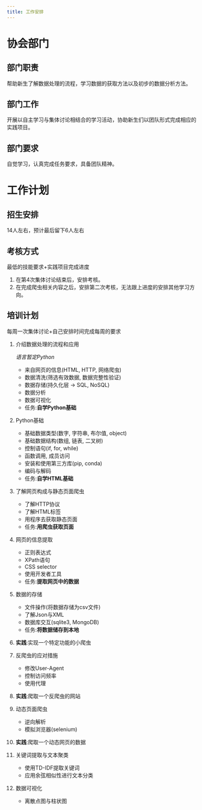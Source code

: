 ```yaml
---
title: 工作安排
---
```

# 协会部门

## 部门职责

帮助新生了解数据处理的流程，学习数据的获取方法以及初步的数据分析方法。

## 部门工作

开展以自主学习与集体讨论相结合的学习活动，协助新生们以团队形式完成相应的实践项目。

## 部门要求

自觉学习，认真完成任务要求，具备团队精神。


# 工作计划

## 招生安排
14人左右，预计最后留下6人左右

## 考核方式
最低的技能要求+实践项目完成进度
1. 在第4次集体讨论结束后，安排考核。
2. 在完成爬虫相关内容之后，安排第二次考核，无法跟上进度的安排其他学习方向。

## 培训计划
每周一次集体讨论+自己安排时间完成每周的要求

1. 介绍数据处理的流程和应用
    
    _语言暂定Python_
    * 来自网页的信息(HTML, HTTP, 网络爬虫)
    * 数据清洗(筛选有效数据, 数据完整性验证)
    * 数据存储(持久化层 -> SQL, NoSQL)
    * 数据分析
    * 数据可视化
    * 任务:**自学Python基础**

1. Python基础

    * 基础数据类型(数字, 字符串, 布尔值, object)
    * 基础数据结构(数组, 链表, 二叉树)
    * 控制语句(if, for, while)
    * 函数调用, 成员访问
    * 安装和使用第三方库(pip, conda)
    * 编码与解码
    * 任务:**自学HTML基础**

2. 了解网页构成与静态页面爬虫

    * 了解HTTP协议
    * 了解HTML标签
    * 用程序去获取静态页面
    * 任务:**用爬虫获取页面**

3. 网页的信息提取

    * 正则表达式
    * XPath语句
    * CSS selector
    * 使用开发者工具
    * 任务:**提取网页中的数据**

4. 数据的存储

    * 文件操作(将数据存储为csv文件)
    * 了解Json与XML
    * 数据库交互(sqlite3, MongoDB)
    * 任务:**将数据储存到本地**

4. **实践**:实现一个特定功能的小爬虫

5. 反爬虫的应对措施

    * 修改User-Agent
    * 控制访问频率
    * 使用代理

5. **实践**:爬取一个反爬虫的网站

5. 动态页面爬虫

    * 逆向解析
    * 模拟浏览器(selenium)

5. **实践**:爬取一个动态网页的数据

99. 关键词提取与文本聚类
    
    * 使用TD-IDF提取关键词
    * 应用余弦相似性进行文本分类

99. 数据可视化

    * 离散点图与柱状图